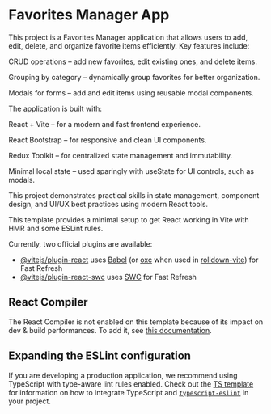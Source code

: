 # Favorites Manager App

This project is a Favorites Manager application that allows users to add, edit, delete, and organize favorite items efficiently. Key features include:

CRUD operations – add new favorites, edit existing ones, and delete items.

Grouping by category – dynamically group favorites for better organization.

Modals for forms – add and edit items using reusable modal components.

The application is built with:

React + Vite – for a modern and fast frontend experience.

React Bootstrap – for responsive and clean UI components.

Redux Toolkit – for centralized state management and immutability.

Minimal local state – used sparingly with useState for UI controls, such as modals.

This project demonstrates practical skills in state management, component design, and UI/UX best practices using modern React tools.

This template provides a minimal setup to get React working in Vite with HMR and some ESLint rules.

Currently, two official plugins are available:

- [@vitejs/plugin-react](https://github.com/vitejs/vite-plugin-react/blob/main/packages/plugin-react) uses [Babel](https://babeljs.io/) (or [oxc](https://oxc.rs) when used in [rolldown-vite](https://vite.dev/guide/rolldown)) for Fast Refresh
- [@vitejs/plugin-react-swc](https://github.com/vitejs/vite-plugin-react/blob/main/packages/plugin-react-swc) uses [SWC](https://swc.rs/) for Fast Refresh

## React Compiler

The React Compiler is not enabled on this template because of its impact on dev & build performances. To add it, see [this documentation](https://react.dev/learn/react-compiler/installation).

## Expanding the ESLint configuration

If you are developing a production application, we recommend using TypeScript with type-aware lint rules enabled. Check out the [TS template](https://github.com/vitejs/vite/tree/main/packages/create-vite/template-react-ts) for information on how to integrate TypeScript and [`typescript-eslint`](https://typescript-eslint.io) in your project.
